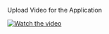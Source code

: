 Upload Video for the Application

[![Watch the video](https://img.youtube.com/vi/f_5nSf5SAQ4/0.jpg)](https://www.youtube.com/watch?v=f_5nSf5SAQ4)
